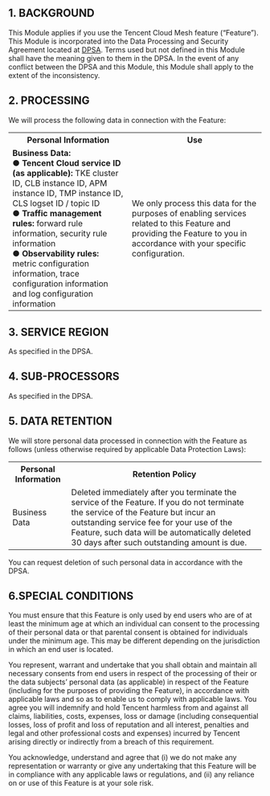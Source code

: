 ## 1. BACKGROUND
This Module applies if you use the Tencent Cloud Mesh feature (“Feature”). This Module is incorporated into the Data Processing and Security Agreement located at [DPSA](https://intl.cloud.tencent.com/document/product/301/17347). Terms used but not defined in this Module shall have the meaning given to them in the DPSA. In the event of any conflict between the DPSA and this Module, this Module shall apply to the extent of the inconsistency.

## 2. PROCESSING
We will process the following data in connection with the Feature:

<table>
   <tr>
      <th>Personal Information</th>
      <th>Use</th>
   </tr>
   <tr>
      <td><b>Business Data:</b><br/>  ● <b>Tencent Cloud service ID (as applicable):</b> TKE cluster ID, CLB instance ID, APM instance ID, TMP instance ID, CLS logset ID / topic ID <br/>● <b>Traffic management rules:</b> forward rule information, security rule information <br/>● <b>Observability rules:</b> metric configuration information, trace configuration information and log configuration information</td>
      <td>We only process this data for the purposes of enabling services related to this Feature and providing the Feature to you in accordance with your specific configuration.
</tr>
   <tr> 
</table> 



## 3. SERVICE REGION
As specified in the DPSA.

## 4. SUB-PROCESSORS
As specified in the DPSA.

## 5. DATA RETENTION
We will store personal data processed in connection with the Feature as follows (unless otherwise required by applicable Data Protection Laws):

<table>
   <tr>
      <th>Personal Information</th>
      <th>Retention Policy</th>
   </tr>
   <tr>
      <td>Business Data</td>
      <td>Deleted immediately after you terminate the service of the Feature. If you do not terminate the service of the Feature but incur an outstanding service fee for your use of the Feature, such data will be automatically deleted 30 days after such outstanding amount is due.</td>
</table>

You can request deletion of such personal data in accordance with the DPSA.

## 6.SPECIAL CONDITIONS
You must ensure that this Feature is only used by end users who are of at least the minimum age at which an individual can consent to the processing of their personal data or that parental consent is obtained for individuals under the minimum age. This may be different depending on the jurisdiction in which an end user is located.

You represent, warrant and undertake that you shall obtain and maintain all necessary consents from end users in respect of the processing of their or the data subjects’ personal data (as applicable) in respect of the Feature (including for the purposes of providing the Feature), in accordance with applicable laws and so as to enable us to comply with applicable laws. You agree you will indemnify and hold Tencent harmless from and against all claims, liabilities, costs, expenses, loss or damage (including consequential losses, loss of profit and loss of reputation and all interest, penalties and legal and other professional costs and expenses) incurred by Tencent arising directly or indirectly from a breach of this requirement. 

You acknowledge, understand and agree that (i) we do not make any representation or warranty or give any undertaking that this Feature will be in compliance with any applicable laws or regulations, and (ii) any reliance on or use of this Feature is at your sole risk.